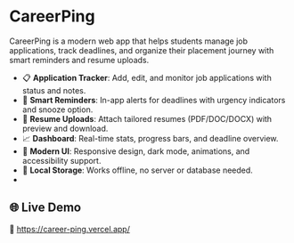 # CareerPing

CareerPing is a modern web app that helps students manage job applications, track deadlines, and organize their placement journey with smart reminders and resume uploads.

- 📋 **Application Tracker**: Add, edit, and monitor job applications with status and notes.
- 🔔 **Smart Reminders**: In-app alerts for deadlines with urgency indicators and snooze option.
- 📄 **Resume Uploads**: Attach tailored resumes (PDF/DOC/DOCX) with preview and download.
- 📈 **Dashboard**: Real-time stats, progress bars, and deadline overview.
- 🎨 **Modern UI**: Responsive design, dark mode, animations, and accessibility support.
- 💾 **Local Storage**: Works offline, no server or database needed.
- 
## 🌐 Live Demo

🔗 https://career-ping.vercel.app/
